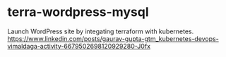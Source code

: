 # terra-wordpress-mysql
Launch WordPress site by integating terraform with kubernetes.
https://www.linkedin.com/posts/gaurav-gupta-gtm_kubernetes-devops-vimaldaga-activity-6679502698120929280-J0fx
